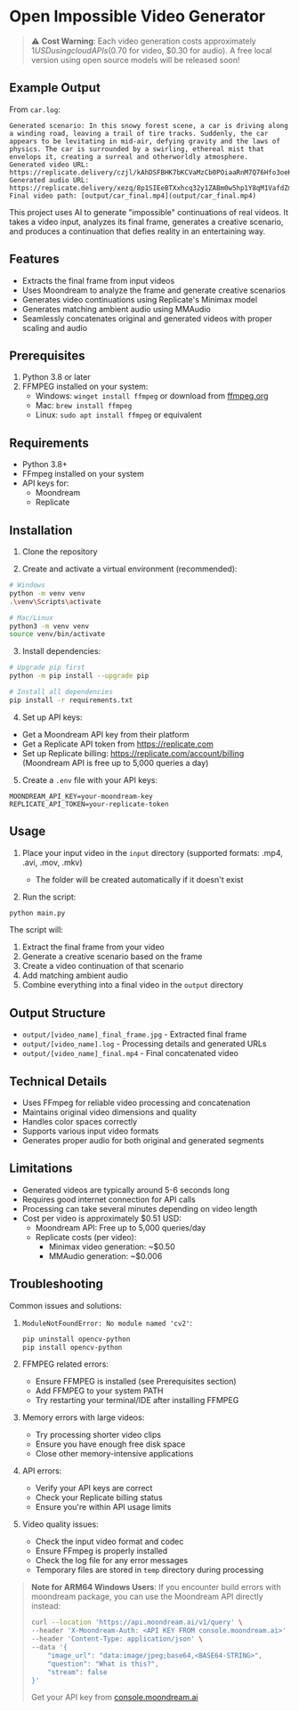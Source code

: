 # Open Impossible Video Generator

> ⚠️ **Cost Warning**: Each video generation costs approximately $1 USD using cloud APIs ($0.70 for video, $0.30 for audio). A free local version using open source models will be released soon!

## Example Output

From `car.log`:
~~~
Generated scenario: In this snowy forest scene, a car is driving along a winding road, leaving a trail of tire tracks. Suddenly, the car appears to be levitating in mid-air, defying gravity and the laws of physics. The car is surrounded by a swirling, ethereal mist that envelops it, creating a surreal and otherworldly atmosphere.
Generated video URL: https://replicate.delivery/czjl/kAhDSFBHK7bKCVaMzCb0POiaaRnM7Q76Hfo3oeKN6JTZ9gAUA/tmp7qexdw...mp4
Generated audio URL: https://replicate.delivery/xezq/8p1SIEeBTXxhcq32y1ZABm0w5hp1Y8qM1VafdZmFuMVh9gAUA/20241231_...mp4
Final video path: [output/car_final.mp4](output/car_final.mp4)

~~~

This project uses AI to generate "impossible" continuations of real videos. It takes a video input, analyzes its final frame, generates a creative scenario, and produces a continuation that defies reality in an entertaining way.

## Features

- Extracts the final frame from input videos
- Uses Moondream to analyze the frame and generate creative scenarios
- Generates video continuations using Replicate's Minimax model
- Generates matching ambient audio using MMAudio
- Seamlessly concatenates original and generated videos with proper scaling and audio

## Prerequisites

1. Python 3.8 or later
2. FFMPEG installed on your system:
   - Windows: `winget install ffmpeg` or download from [ffmpeg.org](https://ffmpeg.org/download.html)
   - Mac: `brew install ffmpeg`
   - Linux: `sudo apt install ffmpeg` or equivalent

## Requirements

- Python 3.8+
- FFmpeg installed on your system
- API keys for:
  - Moondream
  - Replicate

## Installation

1. Clone the repository

2. Create and activate a virtual environment (recommended):
```bash
# Windows
python -m venv venv
.\venv\Scripts\activate

# Mac/Linux
python3 -m venv venv
source venv/bin/activate
```

3. Install dependencies:
```bash
# Upgrade pip first
python -m pip install --upgrade pip

# Install all dependencies
pip install -r requirements.txt
```

4. Set up API keys:
- Get a Moondream API key from their platform
- Get a Replicate API token from https://replicate.com
- Set up Replicate billing: https://replicate.com/account/billing (Moondream API is free up to 5,000 queries a day)

5. Create a `.env` file with your API keys:
```
MOONDREAM_API_KEY=your-moondream-key
REPLICATE_API_TOKEN=your-replicate-token
```

## Usage

1. Place your input video in the `input` directory (supported formats: .mp4, .avi, .mov, .mkv)
   - The folder will be created automatically if it doesn't exist

2. Run the script:
```bash
python main.py
```

The script will:
1. Extract the final frame from your video
2. Generate a creative scenario based on the frame
3. Create a video continuation of that scenario
4. Add matching ambient audio
5. Combine everything into a final video in the `output` directory

## Output Structure

- `output/[video_name]_final_frame.jpg` - Extracted final frame
- `output/[video_name].log` - Processing details and generated URLs
- `output/[video_name]_final.mp4` - Final concatenated video

## Technical Details

- Uses FFmpeg for reliable video processing and concatenation
- Maintains original video dimensions and quality
- Handles color spaces correctly
- Supports various input video formats
- Generates proper audio for both original and generated segments

## Limitations

- Generated videos are typically around 5-6 seconds long
- Requires good internet connection for API calls
- Processing can take several minutes depending on video length
- Cost per video is approximately $0.51 USD:
  - Moondream API: Free up to 5,000 queries/day
  - Replicate costs (per video):
    - Minimax video generation: ~$0.50
    - MMAudio generation: ~$0.006

## Troubleshooting

Common issues and solutions:

1. `ModuleNotFoundError: No module named 'cv2'`:
   ```bash
   pip uninstall opencv-python
   pip install opencv-python
   ```

2. FFMPEG related errors:
   - Ensure FFMPEG is installed (see Prerequisites section)
   - Add FFMPEG to your system PATH
   - Try restarting your terminal/IDE after installing FFMPEG

3. Memory errors with large videos:
   - Try processing shorter video clips
   - Ensure you have enough free disk space
   - Close other memory-intensive applications

4. API errors:
   - Verify your API keys are correct
   - Check your Replicate billing status
   - Ensure you're within API usage limits

5. Video quality issues:
   - Check the input video format and codec
   - Ensure FFmpeg is properly installed
   - Check the log file for any error messages
   - Temporary files are stored in `temp` directory during processing

> **Note for ARM64 Windows Users**: If you encounter build errors with moondream package, you can use the Moondream API directly instead:
> ```bash
> curl --location 'https://api.moondream.ai/v1/query' \
> --header 'X-Moondream-Auth: <API KEY FROM console.moondream.ai>' \
> --header 'Content-Type: application/json' \
> --data '{
>     "image_url": "data:image/jpeg;base64,<BASE64-STRING>",
>     "question": "What is this?",
>     "stream": false
> }'
> ```
> Get your API key from [console.moondream.ai](https://console.moondream.ai)
